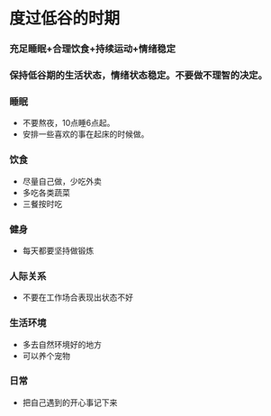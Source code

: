 # 度过低谷的时期
### 充足睡眠+合理饮食+持续运动+情绪稳定
### 保持低谷期的生活状态，情绪状态稳定。不要做不理智的决定。
### 睡眠
- 不要熬夜，10点睡6点起。
- 安排一些喜欢的事在起床的时候做。
### 饮食
- 尽量自己做，少吃外卖
- 多吃各类蔬菜
- 三餐按时吃
### 健身
- 每天都要坚持做锻炼
### 人际关系
- 不要在工作场合表现出状态不好
### 生活环境
- 多去自然环境好的地方
- 可以养个宠物
### 日常
- 把自己遇到的开心事记下来
